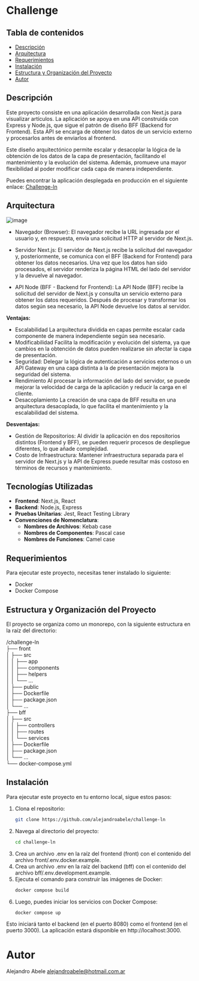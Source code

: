 # Challenge

## Tabla de contenidos
- [Descripción](#descripción)
- [Arquitectura](#arquitectura)
- [Requerimientos](#requerimientos)
- [Instalación](#instalación)
- [Estructura y Organización del Proyecto](#estructura-y-organización-del-proyecto)
- [Autor](#autor)

## Descripción
Este proyecto consiste en una aplicación desarrollada con Next.js para visualizar artículos. La aplicación se apoya en una API construida con Express y Node.js, que sigue el patrón de diseño BFF (Backend for Frontend). Esta API se encarga de obtener los datos de un servicio externo y procesarlos antes de enviarlos al frontend.

Este diseño arquitectónico permite escalar y desacoplar la lógica de la obtención de los datos de la capa de presentación, facilitando el mantenimiento y la evolución del sistema. Además, promueve una mayor flexibilidad al poder modificar cada capa de manera independiente.

Puedes encontrar la aplicación desplegada en producción en el siguiente enlace: [Challenge-ln](https://front-alejandroabele-alejandroabeles-projects.vercel.app/)

## Arquitectura

![image](https://github.com/alejandroabele/challenge-ln/assets/71268932/06420689-2c23-43a6-8a8f-0429d3c71049)

- Navegador (Browser):
El navegador recibe la URL ingresada por el usuario y, en respuesta, envía una solicitud HTTP al servidor de Next.js.

- Servidor Next.js:
El servidor de Next.js recibe la solicitud del navegador y, posteriormente, se comunica con el BFF (Backend for Frontend) para obtener los datos necesarios. Una vez que los datos han sido procesados, el servidor renderiza la página HTML del lado del servidor y la devuelve al navegador.

- API Node (BFF - Backend for Frontend):
La API Node (BFF) recibe la solicitud del servidor de Next.js y consulta un servicio externo para obtener los datos requeridos. Después de procesar y transformar los datos según sea necesario, la API Node devuelve los datos al servidor.

**Ventajas:**
- Escalabilidad La arquitectura dividida en capas permite escalar cada componente de manera independiente según sea necesario.
- Modificabilidad Facilita la modificación y evolución del sistema, ya que cambios en la obtención de datos pueden realizarse sin afectar la capa de presentación.
- Seguridad: Delegar la lógica de autenticación a servicios externos o un API Gateway en una capa distinta a la de presentación mejora la seguridad del sistema.
- Rendimiento Al procesar la información del lado del servidor, se puede mejorar la velocidad de carga de la aplicación y reducir la carga en el cliente.
- Desacoplamiento La creación de una capa de BFF resulta en una arquitectura desacoplada, lo que facilita el mantenimiento y la escalabilidad del sistema.

**Desventajas:**
- Gestión de Repositorios: Al dividir la aplicación en dos repositorios distintos (Frontend y BFF), se pueden requerir procesos de despliegue diferentes, lo que añade complejidad.
- Costo de Infraestructura: Mantener infraestructura separada para el servidor de Next.js y la API de Express puede resultar más costoso en términos de recursos y mantenimiento.
## Tecnologías Utilizadas 

- **Frontend**: Next.js, React
- **Backend**: Node.js, Express
- **Pruebas Unitarias**: Jest, React Testing Library
- **Convenciones de Nomenclatura**:
  - **Nombres de Archivos**: Kebab case
  - **Nombres de Componentes**: Pascal case
  - **Nombres de Funciones**: Camel case

## Requerimientos
Para ejecutar este proyecto, necesitas tener instalado lo siguiente:

- Docker
- Docker Compose

## Estructura y Organización del Proyecto

El proyecto se organiza como un monorepo, con la siguiente estructura en la raíz del directorio:

/challenge-ln  
├── front  
│   ├── src  
│   │   ├── app  
│   │   ├── components  
│   │   ├── helpers  
│   │   └── ...  
│   ├── public  
│   ├── Dockerfile  
│   ├── package.json  
│   └── ...  
├── bff  
│   ├── src  
│   │   ├── controllers  
│   │   ├── routes  
│   │   └── services  
│   ├── Dockerfile  
│   ├── package.json  
│   └── ...  
└── docker-compose.yml  

## Instalación

Para ejecutar este proyecto en tu entorno local, sigue estos pasos:

1. Clona el repositorio:
   ```sh
   git clone https://github.com/alejandroabele/challenge-ln
   ```
2. Navega al directorio del proyecto:
   ```sh
   cd challenge-ln
   ```
3. Crea un archivo .env en la raíz del frontend (front) con el contenido del archivo front/.env.docker.example.
4. Crea un archivo .env en la raíz del backend (bff) con el contenido del archivo bff/.env.development.example.
5. Ejecuta el comando para construir las imágenes de Docker:
   ```sh
   docker compose build
   ```
6. Luego, puedes iniciar los servicios con Docker Compose:
      ```sh
   docker compose up
   ```
Esto iniciará tanto el backend (en el puerto 8080) como el frontend (en el puerto 3000). La aplicación estará disponible en http://localhost:3000.

# Autor

Alejandro Abele 
alejandroabele@hotmail.com.ar
